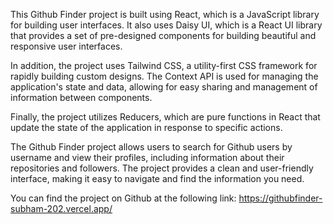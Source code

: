 This Github Finder project is built using React, which is a JavaScript library for building user interfaces. It also uses Daisy UI, which is a React UI library that provides a set of pre-designed components for building beautiful and responsive user interfaces.

In addition, the project uses Tailwind CSS, a utility-first CSS framework for rapidly building custom designs. The Context API is used for managing the application's state and data, allowing for easy sharing and management of information between components.

Finally, the project utilizes Reducers, which are pure functions in React that update the state of the application in response to specific actions.

The Github Finder project allows users to search for Github users by username and view their profiles, including information about their repositories and followers. The project provides a clean and user-friendly interface, making it easy to navigate and find the information you need.

You can find the project on Github at the following link:
https://githubfinder-subham-202.vercel.app/
